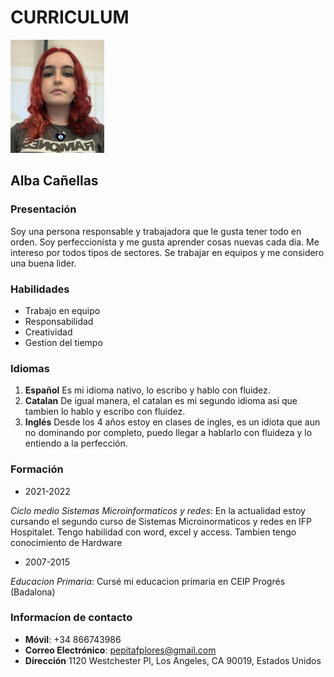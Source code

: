 # CURRICULUM
![Image](Screenshot_1.png)



## Alba Cañellas


### Presentación
Soy una persona responsable y trabajadora que le gusta tener todo en orden. Soy perfeccionista y me gusta aprender cosas nuevas cada dia. Me intereso por todos tipos de sectores. Se trabajar en equipos y me considero una buena lider.


### Habilidades
- Trabajo en equipo
- Responsabilidad
- Creatividad
- Gestion del tiempo


### Idiomas 
1. **Español** Es mi idioma nativo, lo escribo y hablo con fluidez.
2. **Catalan** De igual manera, el catalan es mi segundo idioma asi que tambien lo hablo y escribo con fluidez.
3. **Inglés** Desde los 4 años estoy en clases de ingles, es un idiota que aun no dominando por completo, puedo llegar a hablarlo con fluideza y lo entiendo a la perfección.


### Formación
- 2021-2022

_Ciclo medio Sistemas Microinformaticos y redes_:
En la actualidad estoy cursando el segundo curso de Sistemas Microinormaticos y redes en IFP Hospitalet. Tengo habilidad con word, excel y access. Tambien tengo conocimiento de Hardware

- 2007-2015

_Educacion Primaria_:
Cursé mi educacion primaria en CEIP Progrés (Badalona)


### Informacíon de contacto
- **Móvil**: +34 866743986
- **Correo Electrónico**: pepitafplores@gmail.com
- **Dirección** 1120 Westchester Pl, Los Angeles, CA 90019, Estados Unidos
